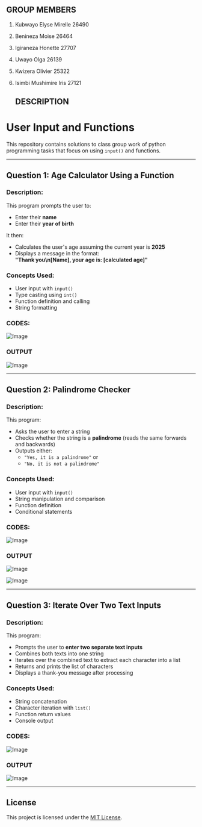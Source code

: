 ## GROUP MEMBERS

1. Kubwayo Elyse Mirelle 26490
2. Benineza Moise 26464
3. Igiraneza Honette 27707
4. Uwayo Olga 26139
5. Kwizera Olivier 25322
6. Isimbi Mushimire Iris 27121

   ## DESCRIPTION
   
# User Input and Functions

This repository contains solutions to class group work of python programming tasks that focus on using `input()` and functions.

---

## Question 1: Age Calculator Using a Function

### Description:
This program prompts the user to:
- Enter their **name**
- Enter their **year of birth**

It then:
- Calculates the user's age assuming the current year is **2025**
- Displays a message in the format:  
  **"Thank you\n[Name], your age is: [calculated age]"**

### Concepts Used:
- User input with `input()`
- Type casting using `int()`
- Function definition and calling
- String formatting

### CODES:
![Image](https://github.com/user-attachments/assets/3f723679-5e6e-48d2-9dcb-230051a13bd4)

### OUTPUT
![Image](https://github.com/user-attachments/assets/78fa769e-1366-4f63-a7a3-309cc2bfd64d)

---

## Question 2: Palindrome Checker

### Description:
This program:
- Asks the user to enter a string
- Checks whether the string is a **palindrome** (reads the same forwards and backwards)
- Outputs either:
  - `"Yes, it is a palindrome"` or  
  - `"No, it is not a palindrome"`

### Concepts Used:
- User input with `input()`
- String manipulation and comparison
- Function definition
- Conditional statements

### CODES:
![Image](https://github.com/user-attachments/assets/b814dfe9-9136-4d51-8f48-fb05874298f0)

### OUTPUT
![Image](https://github.com/user-attachments/assets/3b3cc600-1761-4390-bb1b-b524e6dc87d3)

![Image](https://github.com/user-attachments/assets/8c765fc0-e3a3-4c70-b765-c42c5b500c14)

---

## Question 3: Iterate Over Two Text Inputs

### Description:
This program:
- Prompts the user to **enter two separate text inputs**
-  Combines both texts into one string
- Iterates over the combined text to extract each character into a list
- Returns and prints the list of characters
- Displays a thank-you message after processing

### Concepts Used:
- String concatenation
- Character iteration with `list()`
- Function return values
- Console output

### CODES:
![Image](https://github.com/user-attachments/assets/9bcc42f1-898e-4f82-84e0-65cc293d7478)

### OUTPUT
![Image](https://github.com/user-attachments/assets/dcc75ec3-e715-41c2-8304-3628dfd268e1)

---


## License

This project is licensed under the [MIT License](LICENSE).
